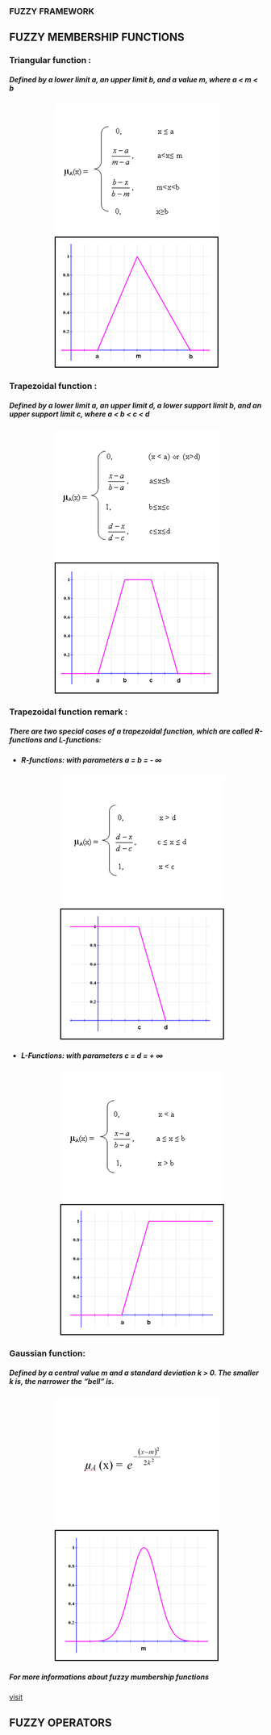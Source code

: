 ### FUZZY FRAMEWORK

<div id="fuzzy membership functions">
	<h2>FUZZY MEMBERSHIP FUNCTIONS</h2>
</div>

<div id="triangle head">
	<h3>Triangular function :</h3>
	<h5>Defined by a lower limit a, an upper limit b, and a value m, where a < m < b</h5>
</div>
<div id="triangle">
	<p align="center">
	  <img src="doc/assets/img/desctri_en.gif" title="Triangular function">
	  <img src="doc/assets/img/funtri.jpg" alt="Triangular">
	</p>
</div>

<div id="trapezoidal head">
	<h3>Trapezoidal function :</h3>
	<h5>Defined by a lower limit a, an upper limit d, a lower support limit b, and an upper support limit c, where a < b < c < d</h5>
</div>
<div id="trapezoidal">
	<p align="center">
	  <img src="doc/assets/img/desctrap_en.gif" title="Trapezoidal function">
	  <img src="doc/assets/img/funtrap.jpg" alt="Trapezoidal">
	</p>
</div>

<div id="trapezoidal remark">
	<h3>Trapezoidal function remark :</h3>
	<h5>There are two special cases of a trapezoidal function, which are called R-functions and L-functions:</h5>
</div>
<div>
	<ul>
		<li>
			<h5>R-functions: with parameters a = b = - ∞ </h5>
			<div id="R-functions">
				<p align="center">
				  <img src="doc/assets/img/desctrapR_en.gif" title="Trapezoidal Right function">
				  <img src="doc/assets/img/funtrapR.jpg" alt="Trapezoidal Right">
				</p>
			</div>
		</li>
		<li>
			<h5>L-Functions: with parameters c = d = + ∞ </h5>
			<div id="L-Functions">
				<p align="center">
				  <img src="doc/assets/img/desctrapL_en.gif" title="Trapezoidal Left function">
				  <img src="doc/assets/img/funtrapL.jpg" alt="Trapezoidal Left">
				</p>
			</div>
		</li>
	</ul>
</div>

<div id="gaussian head">
	<h3>Gaussian function:</h3>
	<h5>Defined by a central value m and a standard deviation k > 0. The smaller k is, the narrower the “bell” is.</h5>
</div>
<div id="gaussian">
	<p align="center">
		<img src="doc/assets/img/descgaus.gif" title="Gaussian function">
	  	<img src="doc/assets/img/fungaus.jpg" alt="Gaussian">
	</p>
</div>

<div>
	<h5>For more informations about fuzzy mumbership functions </h5><a href="http://www.dma.fi.upm.es/recursos/aplicaciones/logica_borrosa/web/fuzzy_inferencia/funpert_en.htm">visit</a>
</div>

<div id="fuzzy operators">
	<h2>FUZZY OPERATORS</h2>
</div>
	

